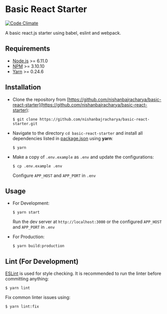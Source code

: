 # Basic React Starter

[![Code Climate](https://codeclimate.com/github/nishanbajracharya/basic-react-starter/badges/gpa.svg)](https://codeclimate.com/github/nishanbajracharya/basic-react-starter)

A basic react.js starter using babel, eslint and webpack. 

## Requirements

* [Node.js](https://nodejs.org/en/) >= 6.11.0
* [NPM](https://www.npmjs.com/) >= 3.10.10
* [Yarn](https://yarnpkg.com/) >= 0.24.6

## Installation

* Clone the repository from [https://github.com/nishanbajracharya/basic-react-starter](https://github.com/nishanbajracharya/basic-react-starter):

      $ git clone https://github.com/nishanbajracharya/basic-react-starter.git

* Navigate to the directory `cd basic-react-starter` and install all dependencies listed in [package.json](package.json) using **yarn**:

      $ yarn

* Make a copy of `.env.example` as `.env` and update the configurations:

      $ cp .env.example .env

    Configure `APP_HOST` and `APP_PORT` in `.env`

## Usage

* For Development:

      $ yarn start

    Run the dev server at `http://localhost:3000` or the configured `APP_HOST` and `APP_PORT` in `.env`

* For Production:

      $ yarn build:production

## Lint (For Development)

[ESLint](https://eslint.org/) is used for style checking. It is recommended to run the linter before committing anything:

    $ yarn lint

Fix common linter issues using:

    $ yarn lint:fix
